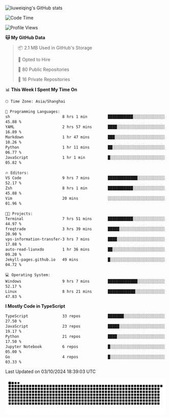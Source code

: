 ![liuweiqing's GitHub stats](https://github-readme-stats.vercel.app/api?username=14790897&show_icons=true&locale=cn&include_all_commits=true&count_private=true)

<!--START_SECTION:waka-->
![Code Time](http://img.shields.io/badge/Code%20Time-1%2C439%20hrs%2026%20mins-blue)

![Profile Views](http://img.shields.io/badge/Profile%20Views-5-blue)

**🐱 My GitHub Data** 

> 📦 2.1 MB Used in GitHub's Storage 
 > 
> 💼 Opted to Hire
 > 
> 📜 80 Public Repositories 
 > 
> 🔑 16 Private Repositories 
 > 
📊 **This Week I Spent My Time On** 

```text
🕑︎ Time Zone: Asia/Shanghai

💬 Programming Languages: 
sh                       8 hrs 1 min         ███████████░░░░░░░░░░░░░░   45.88 % 
YAML                     2 hrs 57 mins       ████░░░░░░░░░░░░░░░░░░░░░   16.89 % 
Markdown                 1 hr 47 mins        ███░░░░░░░░░░░░░░░░░░░░░░   10.26 % 
Python                   1 hr 11 mins        ██░░░░░░░░░░░░░░░░░░░░░░░   06.77 % 
JavaScript               1 hr 1 min          █░░░░░░░░░░░░░░░░░░░░░░░░   05.82 % 

🔥 Editors: 
VS Code                  9 hrs 7 mins        █████████████░░░░░░░░░░░░   52.17 % 
Zsh                      8 hrs 1 min         ███████████░░░░░░░░░░░░░░   45.88 % 
Vim                      20 mins             ░░░░░░░░░░░░░░░░░░░░░░░░░   01.96 % 

🐱‍💻 Projects: 
Terminal                 7 hrs 51 mins       ███████████░░░░░░░░░░░░░░   44.97 % 
freqtrade                3 hrs 39 mins       █████░░░░░░░░░░░░░░░░░░░░   20.90 % 
vps-information-transfer-3 hrs 7 mins        ████░░░░░░░░░░░░░░░░░░░░░   17.88 % 
auto-read-liunxdo        1 hr 36 mins        ██░░░░░░░░░░░░░░░░░░░░░░░   09.20 % 
Jekyll-pages.github.io   49 mins             █░░░░░░░░░░░░░░░░░░░░░░░░   04.72 % 

💻 Operating System: 
Windows                  9 hrs 7 mins        █████████████░░░░░░░░░░░░   52.17 % 
Linux                    8 hrs 21 mins       ████████████░░░░░░░░░░░░░   47.83 % 
```

**I Mostly Code in TypeScript** 

```text
TypeScript               33 repos            ███████░░░░░░░░░░░░░░░░░░   27.50 % 
JavaScript               23 repos            █████░░░░░░░░░░░░░░░░░░░░   19.17 % 
Python                   21 repos            ████░░░░░░░░░░░░░░░░░░░░░   17.50 % 
Jupyter Notebook         6 repos             █░░░░░░░░░░░░░░░░░░░░░░░░   05.00 % 
Go                       4 repos             █░░░░░░░░░░░░░░░░░░░░░░░░   03.33 % 
```




 Last Updated on 03/10/2024 18:39:03 UTC
<!--END_SECTION:waka-->

<picture>
  <source media="(prefers-color-scheme: dark)" srcset="https://raw.githubusercontent.com/14790897/14790897/output/github-contribution-grid-snake-dark.svg" />
  <source media="(prefers-color-scheme: light)" srcset="https://raw.githubusercontent.com/14790897/14790897/output/github-contribution-grid-snake.svg" />
  <img alt="github-snake" src="https://raw.githubusercontent.com/14790897/14790897/output/github-contribution-grid-snake.svg" />
</picture>
